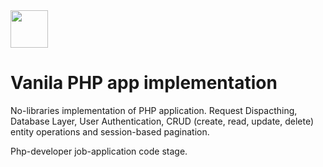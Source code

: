 <a href="https://github.com/buzz8year" target="_blank">
    <img src="https://avatars0.githubusercontent.com/u/4325095" height="60px">
</a>

# Vanila PHP app implementation

No-libraries implementation of PHP application. Request Dispacthing, Database Layer, User Authentication, CRUD (create, read, update, delete) entity operations and session-based pagination.

Php-developer job-application code stage.
